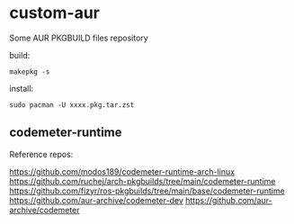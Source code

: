 # custom-aur

Some AUR PKGBUILD files repository

build:

    makepkg -s

install:

    sudo pacman -U xxxx.pkg.tar.zst

## codemeter-runtime

Reference repos:

https://github.com/modos189/codemeter-runtime-arch-linux
https://github.com/ruchej/arch-pkgbuilds/tree/main/codemeter-runtime
https://github.com/fizyr/ros-pkgbuilds/tree/main/base/codemeter-runtime
https://github.com/aur-archive/codemeter-dev
https://github.com/aur-archive/codemeter